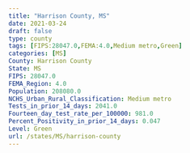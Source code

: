 ```yaml
---
title: "Harrison County, MS"
date: 2021-03-24
draft: false
type: county
tags: [FIPS:28047.0,FEMA:4.0,Medium metro,Green]
categories: [MS]
County: Harrison County
State: MS
FIPS: 28047.0
FEMA_Region: 4.0
Population: 208080.0
NCHS_Urban_Rural_Classification: Medium metro
Tests_in_prior_14_days: 2041.0
Fourteen_day_test_rate_per_100000: 981.0
Percent_Positivity_in_prior_14_days: 0.047
Level: Green
url: /states/MS/harrison-county
---
```



